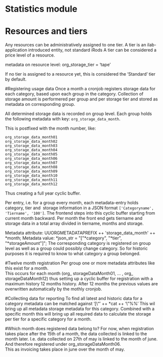 # Statistics module

# Resources and tiers
Any resources can be administratively assigned to one tier.
A tier is an ilab-application introduced entity, not standard iRods
A tier can be considered a price level of a resource.

metadata on resource level:
org_storage_tier  = ‘tape’

If no tier is assigned to a resource yet, this is considered the ‘Standard’ tier by default.

#Registering usage data
Once a month a cronjob registers storage data for each category, based upon each group in the category.
Collection of storage amount is performered  per group and per storage tier and stored as metadata on corresponding group.

All determined storage data is recorded on group level.
Each group holds the following metadata with key: `org_storage_data_month`.

This is postfixed with the month number, like:
```
org_storage_data_month01
org_storage_data_month02
org_storage_data_month03
org_storage_data_month04
org_storage_data_month05
org_storage_data_month06
org_storage_data_month07
org_storage_data_month08
org_storage_data_month09
org_storage_data_month10
org_storage_data_month11
org_storage_data_month12
```
Thus creating a full year cyclic buffer.

Per entry, i.e. for a group every month, each metadata-entry holds category, tier and  storage information in a JSON format ``['Categoryname', 'Tiername', '100']``.
The frontend steps into this cyclic buffer starting from current month backward.
Per month the front end gets tiername and storage data in a total array divided in
tiername, months and storage.

Metadata attribute:
UUORGMETADATAPREFIX ++ 'storage_data_month' ++ *month;
Metadata value:
*json_str = "[\"*category\", \"*tier\", \"*storageAmount\"]";
The corresponding category is registered on group level as well as a group could possibly change category. So for historic purposes it is required to know to what category a group belonged.

#Twelve month registration
Per group one or more metadata attributes like this exist for a month.  
This occurs for each month (org_ storageDataMonth01, … , org_ storageDataMonth12) thus setting up a cyclic buffer for registration with a maximum history  12 months history.
After 12 months the previous values are overwritten automatically by the mothly cronjob.

#Collecting data for reporting
To find all latest and historic data for a category metadata can be matched against ‘[\“’ ++ *cat ++ ‘\”%%’
This wil bring up all metadata storage metadata for this category. Combined with a specific month this will bring up all required data to calculate  the storage per tier for a specific category for a month.

#Which month does registered data belong to?
For now, when registration takes place after the 15th of a month, the data collected is linked to the month later. 
I.e. data collected on 27th of may is linked to the month of june. And therefore registered under org_storageDataMonth06.  
This as invoicing takes place in june over the month of may.

